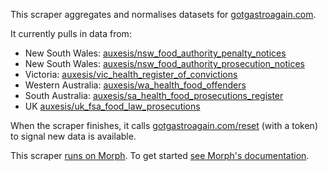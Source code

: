 This scraper aggregates and normalises datasets for [gotgastroagain.com](https://gotgastroagain.com).

It currently pulls in data from:

 - New South Wales: [auxesis/nsw_food_authority_penalty_notices](https://morph.io/auxesis/nsw_food_authority_penalty_notices)
 - New South Wales: [auxesis/nsw_food_authority_prosecution_notices](https://morph.io/auxesis/nsw_food_authority_prosecution_notices)
 - Victoria: [auxesis/vic_health_register_of_convictions](https://morph.io/auxesis/vic_health_register_of_convictions)
 - Western Australia: [auxesis/wa_health_food_offenders](https://morph.io/auxesis/wa_health_food_offenders)
 - South Australia: [auxesis/sa_health_food_prosecutions_register](https://morph.io/auxesis/sa_health_food_prosecutions_register)
 - UK [auxesis/uk_fsa_food_law_prosecutions](https://morph.io/auxesis/uk_fsa_food_law_prosecutions)

When the scraper finishes, it calls [gotgastroagain.com/reset](https://gotgastroagain.com/reset) (with a token) to signal new data is available.

This scraper [runs on Morph](https://morph.io/auxesis/wa_health_food_offenders). To get started [see Morph's documentation](https://morph.io/documentation).
